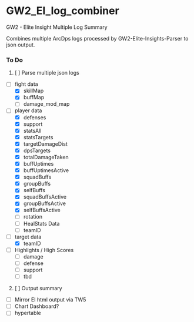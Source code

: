 # GW2_EI_log_combiner
GW2 - Elite Insight Multiple Log Summary

Combines multiple ArcDps logs processed by GW2-Elite-Insights-Parser to json output.

### To Do
1. [ ] Parse multiple json logs
  - [ ] fight data
     - [x] skillMap
     - [x] buffMap
     - [ ] damage_mod_map
  - [ ] player data
     - [x] defenses
     - [x] support
     - [x] statsAll
     - [x] statsTargets
     - [x] targetDamageDist
     - [x] dpsTargets
     - [x] totalDamageTaken
     - [x] buffUptimes
     - [x] buffUptimesActive
     - [x] squadBuffs
     - [x] groupBuffs
     - [x] selfBuffs
     - [x] squadBuffsActive
     - [x] groupBuffsActive
     - [x] selfBuffsActive
     - [ ] rotation
     - [ ] HealStats Data
     - [ ] teamID
  - [ ] target data
     - [X] teamID
  - [ ] Highlights / High Scores
     - [ ] damage
     - [ ] defense
     - [ ] support
     - [ ] tbd

2. [ ] Output summary
  - [ ] Mirror EI html output via TW5
  - [ ] Chart Dashboard?
  - [ ] hypertable
